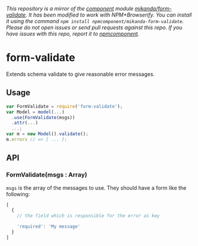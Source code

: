 *This repository is a mirror of the [component](http://component.io) module [mikanda/form-validate](http://github.com/mikanda/form-validate). It has been modified to work with NPM+Browserify. You can install it using the command `npm install npmcomponent/mikanda-form-validate`. Please do not open issues or send pull requests against this repo. If you have issues with this repo, report it to [npmcomponent](https://github.com/airportyh/npmcomponent).*

# form-validate

  Extends schema validate to give reasonable error messages.

## Usage

  ```js
  var FormValidate = require('form-validate');
  var Model = model(...)
    .use(FormValidate(msgs))
    .attr(...)
    ...;
  var m = new Model().validate();
  m.errors // => [ ... ];
  ```

## API

### FormValidate(msgs : Array)

  `msgs` is the array of the messages to use.  They should have a form
  like the following:

  ```js
  [
    {
      // the field which is responsible for the error as key

      'required': 'My message'
    }
  ]
  ```
